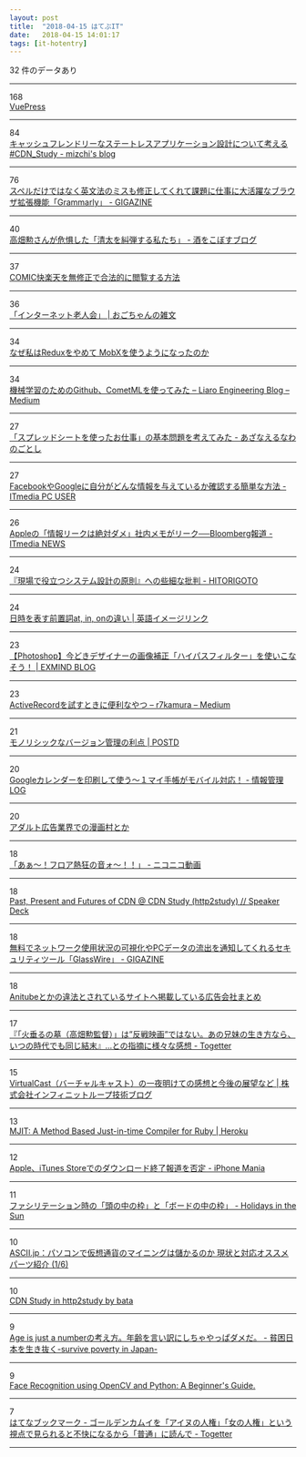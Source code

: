 ```yaml
---
layout: post
title:  "2018-04-15 はてぶIT"
date:   2018-04-15 14:01:17
tags: [it-hotentry]
---
```

32 件のデータあり

<hr><div class="row">
<div class="col-1"><span class="badge badge-pill badge-success h2">168</span></div>
<div class="col-11"><a href='https://vuepress.vuejs.org/' target='_blank'>VuePress</a></div>
</div>
<hr>
<div class="row">
<div class="col-1"><span class="badge badge-pill badge-success h2">84</span></div>
<div class="col-11"><a href='http://mizchi.hatenablog.com/entry/2018/04/15/011520' target='_blank'>キャッシュフレンドリーなステートレスアプリケーション設計について考える #CDN_Study - mizchi's blog</a></div>
</div>
<hr>
<div class="row">
<div class="col-1"><span class="badge badge-pill badge-success h2">76</span></div>
<div class="col-11"><a href='https://gigazine.net/news/20180415-grammarly/' target='_blank'>スペルだけではなく英文法のミスも修正してくれて課題に仕事に大活躍なブラウザ拡張機能「Grammarly」 - GIGAZINE</a></div>
</div>
<hr>
<div class="row">
<div class="col-1"><span class="badge badge-pill badge-success h2">40</span></div>
<div class="col-11"><a href='http://sleepymame.hatenablog.com/entry/2018/04/09/103210' target='_blank'>高畑勲さんが危惧した「清太を糾弾する私たち」 - 酒をこぼすブログ</a></div>
</div>
<hr>
<div class="row">
<div class="col-1"><span class="badge badge-pill badge-success h2">37</span></div>
<div class="col-11"><a href='https://anond.hatelabo.jp/20180415014902' target='_blank'>COMIC快楽天を無修正で合法的に閲覧する方法</a></div>
</div>
<hr>
<div class="row">
<div class="col-1"><span class="badge badge-pill badge-success h2">36</span></div>
<div class="col-11"><a href='http://www.nurs.or.jp/~ogochan/essay/archives/5129' target='_blank'>「インターネット老人会」 | おごちゃんの雑文</a></div>
</div>
<hr>
<div class="row">
<div class="col-1"><span class="badge badge-pill badge-success h2">34</span></div>
<div class="col-11"><a href='https://www.slideshare.net/DickChoi/redux-mobx-93853358' target='_blank'>なぜ私はReduxをやめて MobXを使うようになったのか</a></div>
</div>
<hr>
<div class="row">
<div class="col-1"><span class="badge badge-pill badge-success h2">34</span></div>
<div class="col-11"><a href='https://medium.com/liaro-engineering-blog/eed920be46c9' target='_blank'>機械学習のためのGithub、CometMLを使ってみた – Liaro Engineering Blog – Medium</a></div>
</div>
<hr>
<div class="row">
<div class="col-1"><span class="badge badge-pill badge-success h2">27</span></div>
<div class="col-11"><a href='http://azanaerunawano5to4.hatenablog.com/entry/2018/04/15/002425' target='_blank'>「スプレッドシートを使ったお仕事」の基本問題を考えてみた - あざなえるなわのごとし</a></div>
</div>
<hr>
<div class="row">
<div class="col-1"><span class="badge badge-pill badge-success h2">27</span></div>
<div class="col-11"><a href='http://www.itmedia.co.jp/pcuser/articles/1804/15/news012.html' target='_blank'>FacebookやGoogleに自分がどんな情報を与えているか確認する簡単な方法 - ITmedia PC USER</a></div>
</div>
<hr>
<div class="row">
<div class="col-1"><span class="badge badge-pill badge-success h2">26</span></div>
<div class="col-11"><a href='http://www.itmedia.co.jp/news/articles/1804/15/news015.html' target='_blank'>Appleの「情報リークは絶対ダメ」社内メモがリーク──Bloomberg報道 - ITmedia NEWS</a></div>
</div>
<hr>
<div class="row">
<div class="col-1"><span class="badge badge-pill badge-success h2">24</span></div>
<div class="col-11"><a href='http://blog.hidenorigoto.com/entry/2018/04/14/014542' target='_blank'>『現場で役立つシステム設計の原則』への些細な批判 - HITORIGOTO</a></div>
</div>
<hr>
<div class="row">
<div class="col-1"><span class="badge badge-pill badge-success h2">24</span></div>
<div class="col-11"><a href='https://www.english-speaking.jp/difference-between-at-in-and-on-for-time-or-date/' target='_blank'>日時を表す前置詞at, in, onの違い | 英語イメージリンク</a></div>
</div>
<hr>
<div class="row">
<div class="col-1"><span class="badge badge-pill badge-success h2">23</span></div>
<div class="col-11"><a href='https://www.xws.jp/blog/2017/photoshop-tips-highpass' target='_blank'>【Photoshop】今どきデザイナーの画像補正「ハイパスフィルター」を使いこなそう！ | EXMIND BLOG</a></div>
</div>
<hr>
<div class="row">
<div class="col-1"><span class="badge badge-pill badge-success h2">23</span></div>
<div class="col-11"><a href='https://medium.com/@r7kamura/f5a10a8c17d8' target='_blank'>ActiveRecordを試すときに便利なやつ – r7kamura – Medium</a></div>
</div>
<hr>
<div class="row">
<div class="col-1"><span class="badge badge-pill badge-success h2">21</span></div>
<div class="col-11"><a href='https://postd.cc/monorepo/' target='_blank'>モノリシックなバージョン管理の利点 | POSTD</a></div>
</div>
<hr>
<div class="row">
<div class="col-1"><span class="badge badge-pill badge-success h2">20</span></div>
<div class="col-11"><a href='http://hokoxjouhou.blog105.fc2.com/blog-entry-1152.html' target='_blank'>Googleカレンダーを印刷して使う～１マイ手帳がモバイル対応！ - 情報管理LOG</a></div>
</div>
<hr>
<div class="row">
<div class="col-1"><span class="badge badge-pill badge-success h2">20</span></div>
<div class="col-11"><a href='https://web.archive.org/web/20180305152126/https://anond.hatelabo.jp/20180305233424' target='_blank'>アダルト広告業界での漫画村とか</a></div>
</div>
<hr>
<div class="row">
<div class="col-1"><span class="badge badge-pill badge-success h2">18</span></div>
<div class="col-11"><a href='http://www.nicovideo.jp/watch/sm33051262' target='_blank'>「あぁ～！フロア熱狂の音ォ〜！！」 - ニコニコ動画</a></div>
</div>
<hr>
<div class="row">
<div class="col-1"><span class="badge badge-pill badge-success h2">18</span></div>
<div class="col-11"><a href='https://speakerdeck.com/hokamoto/past-present-and-futures-of-cdn-at-cdn-study-http2study' target='_blank'>Past, Present and Futures of CDN @ CDN Study (http2study) // Speaker Deck</a></div>
</div>
<hr>
<div class="row">
<div class="col-1"><span class="badge badge-pill badge-success h2">18</span></div>
<div class="col-11"><a href='https://gigazine.net/news/20140826-glasswire/' target='_blank'>無料でネットワーク使用状況の可視化やPCデータの流出を通知してくれるセキュリティツール「GlassWire」 - GIGAZINE</a></div>
</div>
<hr>
<div class="row">
<div class="col-1"><span class="badge badge-pill badge-success h2">18</span></div>
<div class="col-11"><a href='https://anond.hatelabo.jp/20180415115843' target='_blank'>Anitubeとかの違法とされているサイトへ掲載している広告会社まとめ</a></div>
</div>
<hr>
<div class="row">
<div class="col-1"><span class="badge badge-pill badge-success h2">17</span></div>
<div class="col-11"><a href='https://togetter.com/li/1218187' target='_blank'>『「火垂るの墓（高畑勲監督）」は”反戦映画”ではない。あの兄妹の生き方なら、いつの時代でも同じ結末』…との指摘に様々な感想 - Togetter</a></div>
</div>
<hr>
<div class="row">
<div class="col-1"><span class="badge badge-pill badge-success h2">15</span></div>
<div class="col-11"><a href='https://www.infiniteloop.co.jp/blog/2018/04/virtualcast-kongo/' target='_blank'>VirtualCast（バーチャルキャスト）の一夜明けての感想と今後の展望など | 株式会社インフィニットループ技術ブログ</a></div>
</div>
<hr>
<div class="row">
<div class="col-1"><span class="badge badge-pill badge-success h2">13</span></div>
<div class="col-11"><a href='https://blog.heroku.com/ruby-mjit' target='_blank'>MJIT: A Method Based Just-in-time Compiler for Ruby | Heroku</a></div>
</div>
<hr>
<div class="row">
<div class="col-1"><span class="badge badge-pill badge-success h2">12</span></div>
<div class="col-11"><a href='https://iphone-mania.jp/news-209602/' target='_blank'>Apple、iTunes Storeでのダウンロード終了報道を否定 - iPhone Mania</a></div>
</div>
<hr>
<div class="row">
<div class="col-1"><span class="badge badge-pill badge-success h2">11</span></div>
<div class="col-11"><a href='http://akrmiya.hatenablog.com/entry/2018/04/14/175129' target='_blank'>ファシリテーション時の「頭の中の枠」と「ボードの中の枠」 - Holidays in the Sun</a></div>
</div>
<hr>
<div class="row">
<div class="col-1"><span class="badge badge-pill badge-success h2">10</span></div>
<div class="col-11"><a href='http://ascii.jp/limit/group/ida/elem/000/001/656/1656370/' target='_blank'>ASCII.jp：パソコンで仮想通貨のマイニングは儲かるのか 現状と対応オススメパーツ紹介 (1/6)</a></div>
</div>
<hr>
<div class="row">
<div class="col-1"><span class="badge badge-pill badge-success h2">10</span></div>
<div class="col-11"><a href='https://www.slideshare.net/ToshiyaBata1/cdn-study-in-http2study-by-bata' target='_blank'>CDN Study in http2study by bata</a></div>
</div>
<hr>
<div class="row">
<div class="col-1"><span class="badge badge-pill badge-success h2">9</span></div>
<div class="col-11"><a href='http://doubleworkandstock.hatenablog.com/entry/2018/04/15/000000' target='_blank'>Age is just a numberの考え方。年齢を言い訳にしちゃやっぱダメだ。 - 貧困日本を生き抜く-survive poverty in Japan-</a></div>
</div>
<hr>
<div class="row">
<div class="col-1"><span class="badge badge-pill badge-success h2">9</span></div>
<div class="col-11"><a href='https://www.superdatascience.com/opencv-face-recognition/' target='_blank'>Face Recognition using OpenCV and Python: A Beginner's Guide.</a></div>
</div>
<hr>
<div class="row">
<div class="col-1"><span class="badge badge-pill badge-success h2">7</span></div>
<div class="col-11"><a href='http://b.hatena.ne.jp/entry/s/togetter.com/li/1217451' target='_blank'>はてなブックマーク - ゴールデンカムイを「アイヌの人権」「女の人権」という視点で見られると不快になるから「普通」に読んで - Togetter</a></div>
</div>
<hr>
